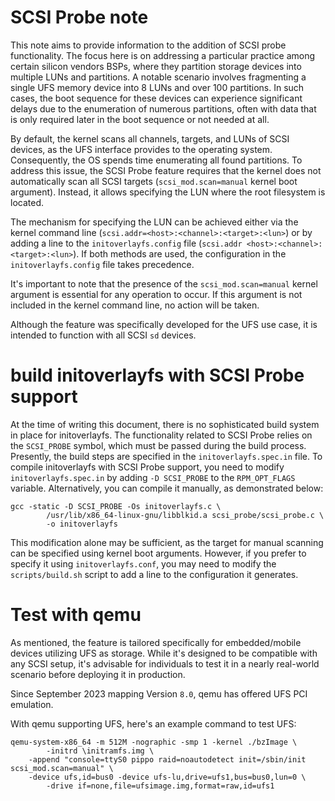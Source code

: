 # SCSI Probe note

This note aims to provide information to the addition of SCSI probe
functionality.
The focus here is on addressing a particular practice among certain silicon
vendors BSPs, where they partition storage devices into multiple LUNs and
partitions.
A notable scenario involves fragmenting a single UFS memory device into 8
LUNs and over 100 partitions.
In such cases, the boot sequence for these devices can experience
significant delays due to the enumeration of numerous partitions, often with
data that is only required later in the boot sequence or not needed at all.

By default, the kernel scans all channels, targets, and LUNs of SCSI devices,
as the UFS interface provides to the operating system.
Consequently, the OS spends time enumerating all found partitions.
To address this issue, the SCSI Probe feature requires that the kernel does
not automatically scan all SCSI targets (`scsi_mod.scan=manual` kernel boot
argument).
Instead, it allows specifying the LUN where the root filesystem is located.

The mechanism for specifying the LUN can be achieved either via the kernel
command line (`scsi.addr=<host>:<channel>:<target>:<lun>`) or by adding a
line to the `initoverlayfs.config` file 
(`scsi.addr <host>:<channel>:<target>:<lun>`).
If both methods are used, the configuration in the `initoverlayfs.config` file
takes precedence.

It's important to note that the presence of the `scsi_mod.scan=manual` kernel
argument is essential for any operation to occur.
If this argument is not included in the kernel command line, no action will
be taken.

Although the feature was specifically developed for the UFS use case, it is
intended to function with all SCSI `sd` devices.

# build initoverlayfs with SCSI Probe support

At the time of writing this document, there is no sophisticated build system
in place for initoverlayfs.
The functionality related to SCSI Probe relies on the `SCSI_PROBE` symbol,
which must be passed during the build process.
Presently, the build steps are specified in the `initoverlayfs.spec.in` file.
To compile initoverlayfs with SCSI Probe support, you need to modify
`initoverlayfs.spec.in` by adding `-D SCSI_PROBE` to the `RPM_OPT_FLAGS`
variable. Alternatively, you can compile it manually, as demonstrated below:
```
gcc -static -D SCSI_PROBE -Os initoverlayfs.c \
        /usr/lib/x86_64-linux-gnu/libblkid.a scsi_probe/scsi_probe.c \
        -o initoverlayfs
```

This modification alone may be sufficient, as the target for manual scanning
can be specified using kernel boot arguments.
However, if you prefer to specify it using `initoverlayfs.conf`, you may need
to modify the `scripts/build.sh` script to add a line to the configuration it
generates.

# Test with qemu

As mentioned, the feature is tailored specifically for embedded/mobile
devices utilizing UFS as storage. While it's designed to be compatible
with any SCSI setup, it's advisable for individuals to test it in a
nearly real-world scenario before deploying it in production.

Since September 2023 mapping Version `8.0`, qemu has offered UFS PCI
emulation.

With qemu supporting UFS, here's an example command to test UFS:

```
qemu-system-x86_64 -m 512M -nographic -smp 1 -kernel ./bzImage \
        -initrd \initramfs.img \
	-append "console=ttyS0 pippo raid=noautodetect init=/sbin/init scsi_mod.scan=manual" \
	-device ufs,id=bus0 -device ufs-lu,drive=ufs1,bus=bus0,lun=0 \
        -drive if=none,file=ufsimage.img,format=raw,id=ufs1
```

